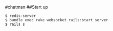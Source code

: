 #chatman
##Start up

```
$ redis-server
$ bundle exec rake websocket_rails:start_server
$ rails s
```

